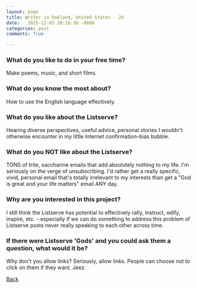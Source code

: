 ```yaml
---
layout: page
title: Writer in Oakland, United States - 24
date:   2015-12-03 20:16:36 -0800
categories: post
comments: True

---
```


### What do you like to do in your free time?
<p>Make poems, music, and short films.</p>

### What do you know the most about?
<p>How to use the English language effectively.</p>

### What do you like about the Listserve?
<p>Hearing diverse perspectives, useful advice, personal stories I wouldn't otherwise encounter in my little Internet confirmation-bias bubble.</p>

### What do you NOT like about the Listserve?
<p>TONS of trite, saccharine emails that add absolutely nothing to my life. I'm seriously on the verge of unsubscribing. I'd rather get a really specific, vivid, personal email that's totally irrelevant to my interests than get a "God is great and your life matters" email ANY day.</p>

### Why are you interested in this project?
<p>I still think the Listserve has potential to effectively rally, instruct, edify, inspire, etc. - especially if we can do something to address this problem of Listserve posts never really speaking to each other across time.</p>

### If there were Listserve 'Gods' and you could ask them a question, what would it be?
<p>Why don't you allow links? Seriously, allow links. People can choose not to click on them if they want. Jeez.</p>

[Back][1]

[1]: /responders/all
